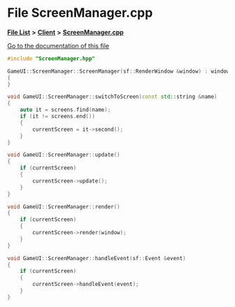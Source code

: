 

# File ScreenManager.cpp

[**File List**](files.md) **>** [**Client**](dir_133b3cdd880ca9e91a51b18f00995eeb.md) **>** [**ScreenManager.cpp**](ScreenManager_8cpp.md)

[Go to the documentation of this file](ScreenManager_8cpp.md)


```C++
#include "ScreenManager.hpp"

GameUI::ScreenManager::ScreenManager(sf::RenderWindow &window) : window(window)
{
}

void GameUI::ScreenManager::switchToScreen(const std::string &name)
{
    auto it = screens.find(name);
    if (it != screens.end())
    {
        currentScreen = it->second();
    }
}

void GameUI::ScreenManager::update()
{
    if (currentScreen)
    {
        currentScreen->update();
    }
}

void GameUI::ScreenManager::render()
{
    if (currentScreen)
    {
        currentScreen->render(window);
    }
}

void GameUI::ScreenManager::handleEvent(sf::Event &event)
{
    if (currentScreen)
    {
        currentScreen->handleEvent(event);
    }
}
```



